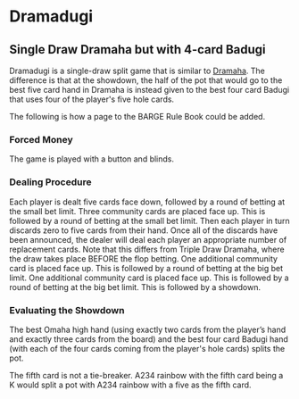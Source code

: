 # Dramadugi

## Single Draw Dramaha but with 4-card Badugi

Dramadugi is a single-draw split game that is similar to
[Dramaha](https://secure.barge.org/bargerulebooks/BARGERuleBook2021-20210712.pdf#page=42). The
difference is that at the showdown, the half of the pot that would go
to the best five card hand in Dramaha is instead given to the best
four card Badugi that uses four of the player's five hole cards.

The following is how a page to the BARGE Rule Book could be added.

### Forced Money

The game is played with a button and blinds.

### Dealing Procedure

Each player is dealt five cards face down, followed by a round of
betting at the small bet limit.  Three community cards are placed face
up. This is followed by a round of betting at the small bet limit.
Then each player in turn discards zero to five cards from their
hand. Once all of the discards have been announced, the dealer will
deal each player an appropriate number of replacement cards. Note that
this differs from Triple Draw Dramaha, where the draw takes place
BEFORE the flop betting.  One additional community card is placed face
up. This is followed by a round of betting at the big bet limit.  One
additional community card is placed face up. This is followed by a
round of betting at the big bet limit. This is followed by a showdown.

### Evaluating the Showdown 

The best Omaha high hand (using exactly two cards from the player’s hand and
exactly three cards from the board) and the best four card Badugi hand (with
each of the four cards coming from the player's hole cards) splits the pot.

The fifth card is not a tie-breaker. A234 rainbow with the fifth card being
a K would split a pot with A234 rainbow with a five as the fifth card.
